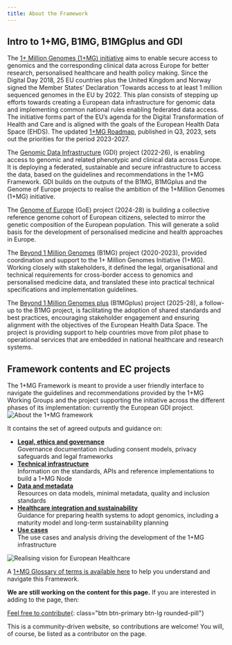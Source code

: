 ```yaml
---
title: About the Framework
---
```


## Intro to 1+MG, B1MG, B1MGplus and GDI

<!-- <div class="accordion">
            <details class="accordion-item">
                <summary>What is the 1+MG Framework?</summary>
                <div class="accordion-content">
                    <div class="accordion-content-inner">
                        The 1+MG Framework is a comprehensive approach to digital transformation that combines innovative technology solutions with strategic business methodology.
                    </div>
                </div>
            </details>
            
            <details class="accordion-item">
                <summary>How do I join?</summary>
                <div class="accordion-content">
                    <div class="accordion-content-inner">
                        Joining is simple! Contact our team through the registration portal and we'll guide you through the onboarding process step by step.
                    </div>
                </div>
            </details>
        
</div> -->


The [1+ Million Genomes (1+MG) initiative](https://digital-strategy.ec.europa.eu/en/policies/1-million-genomes) aims to enable secure access to genomics and the corresponding clinical data across Europe for better research, personalised healthcare and health policy making. Since the Digital Day 2018, 25 EU countries plus the United Kingdom and Norway signed the Member States’ Declaration ‘Towards access to at least 1 million sequenced genomes in the EU by 2022. This plan consists of stepping up efforts towards creating a European data infrastructure for genomic data and implementing common national rules enabling federated data access. The initiative forms part of the EU’s agenda for the Digital Transformation
of Health and Care and is aligned with the goals of the European Health Data Space (EHDS). The updated [1+MG Roadmap](https://ec.europa.eu/newsroom/dae/redirection/document/99974), published in Q3, 2023, sets out the priorities for the period 2023-2027.

The [Genomic Data Infrastructure](https://gdi.onemilliongenomes.eu/) (GDI) project (2022-26), is enabling access to genomic and related phenotypic and clinical data across Europe. It is deploying a federated, sustainable and secure infrastructure to access the data, based on the guidelines and recommendations in the 1+MG Framework. GDI builds on the outputs of the B1MG, B1MGplus and the Genome of Europe projects to realise the ambition of the 1+Million Genomes (1+MG) initiative.

The [Genome of Europe](https://genomeofeurope.eu/) (GoE) project (2024-28) is building a collective reference genome cohort of European citizens, selected to mirror the genetic composition of the European population. This will generate a solid basis for the development of personalised medicine and health approaches in Europe.

The [Beyond 1 Million Genomes](https://b1mg-project.eu/) (B1MG) project (2020-2023), provided coordination and support to the 1+ Million Genomes Initiative (1+MG). Working closely with stakeholders, it defined the legal, organisational and technical requirements for cross-border access to genomics and personalised medicine data, and translated these into practical technical specifications and implementation guidelines. 

The [Beyond 1 Million Genomes plus](https://b1mgplus.onemilliongenomes.eu/) (B1MGplus) project (2025-28), a follow-up to the B1MG project, is facilitating the adoption of shared standards and best practices, encouraging stakeholder engagement and ensuring alignment with the objectives of the European Health Data Space. The project is providing support to help countries move from pilot phase to operational services that are embedded in national healthcare and research systems.


## Framework contents and EC projects

The 1+MG Framework is meant to provide a user friendly interface to navigate the guidelines and recommendations provided by the 1+MG Working Groups and the project supporting the initiative across the different phases of its implementation: currently the European GDI project.
<img src="{{ 'assets/img/1+mg_journey_update.png' | relative_url }}" class="m-2" style="max-width: 100%; max-height: 100%; vertical-align: middle" alt="About the 1+MG framework" />

It contains the set of agreed outputs and guidance on:

* [**Legal, ethics and governance**](/governance-elsi) \
Governance documentation including consent models, privacy safeguards and legal frameworks
* [**Technical infrastructure**](/technical-infrastructure) \
Information on the standards, APIs and reference implementations to build a 1+MG Node
* [**Data and metadata**](/data-metadata) \
Resources on data models, minimal metadata, quality and inclusion standards
* [**Healthcare integration and sustainability**](/genomics-into-healthcare) \
Guidance for preparing health systems to adopt genomics, including a maturity model and long-term sustainability planning 
* [**Use cases**](/usecases) \
The use cases and analysis driving the development of the 1+MG infrastructure



<img src="{{ 'assets/img/realising-a-vision-for-european-healthcare.png' | relative_url }}" class="m-2" style="max-width: 100%; max-height: 100%; vertical-align: middle" alt="Realising vision for European Healthcare" />

<!-- B1MG defined the initial architecture, shared interfaces, and possible virtualisation platforms required to achieve technical interoperability. In addition, the proposed infrastructure must support semantic interoperability, so a variety of international standards were proposed to support this. The below EOSC Interoperability Layers (adapted from Nictiz NL) have been considered throughout the development in the 1+MG resources to enable broad European interoperability of the infrastructure.


<img src="{{ 'assets/img/standard-interoperability.jpg' | relative_url }}" class="m-2" style="max-width: 100%; max-height: 100%; vertical-align: middle" alt="B1MG objectives for interoperability EOSC model" /> -->

A [1+MG Glossary of terms is available here](https://zenodo.org/record/8279620) to help you understand and navigate this Framework.


**We are still working on the content for this page.** If you are interested in adding to the page, then:

[Feel free to contribute](how_to_contribute){: class="btn btn-primary btn-lg rounded-pill"}

This is a community-driven website, so contributions are welcome! You will, of course, be listed as a contributor on the page.

